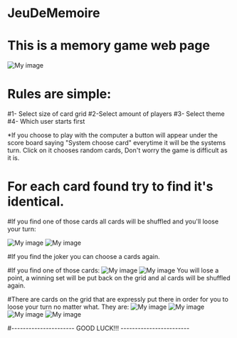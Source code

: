 # JeuDeMemoire
# This is a memory game web page
![My image](https://github.com/jokerbea/JeuDeMemoire/blob/master/Screen%20Shot%202016-02-09%20at%205.10.58%20PM.png)
# Rules are simple:
#1- Select size of card grid
#2-Select amount of players
#3- Select theme
#4- Which user starts first

*If you choose to play with the computer a button will appear under the score board saying "System choose card" everytime it will be the systems turn. Click on it chooses random cards, Don't worry the game is difficult as it is.

# For each card found try to find it's identical.
#If you find one of those cards all cards will be shuffled and you'll loose your turn:

![My image](https://github.com/jokerbea/JeuDeMemoire/blob/master/Carte%20SpecF/melange.jpg)
![My image](https://github.com/jokerbea/JeuDeMemoire/blob/master/Carte%20SpecC/parking.jpg)

#If you find the joker you can choose a cards again.

#If you find one of those cards:
![My image](https://github.com/jokerbea/JeuDeMemoire/blob/master/Carte%20Speciale/maudite1.jpg)
![My image](https://github.com/jokerbea/JeuDeMemoire/blob/master/Carte%20Speciale/maudite2.jpg)
You will lose a point, a winning set will be put back on the grid and al cards will be shuffled again.

#There are cards on the grid that are expressly put there in order for you to loose your turn no matter what. They are:
![My image](https://github.com/jokerbea/JeuDeMemoire/blob/master/Carte%20SpecF/maypop.jpg)
![My image](https://github.com/jokerbea/JeuDeMemoire/blob/master/Carte%20SpecF/sapote.jpg)
![My image](https://github.com/jokerbea/JeuDeMemoire/blob/master/Carte%20SpecC/LFA.jpg)
![My image](https://github.com/jokerbea/JeuDeMemoire/blob/master/Carte%20SpecC/saratoga.JPG)

#----------------------  GOOD LUCK!!!  ------------------------

